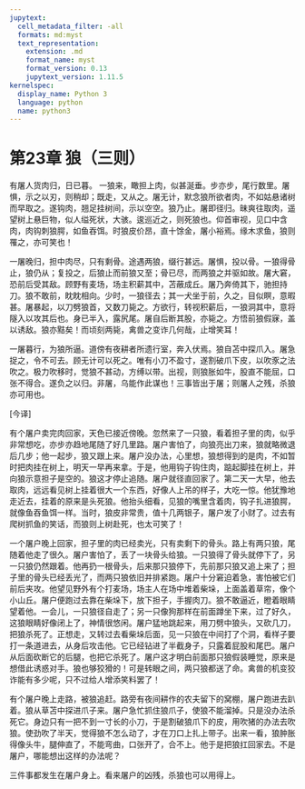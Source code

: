```yaml
---
jupytext:
  cell_metadata_filter: -all
  formats: md:myst
  text_representation:
    extension: .md
    format_name: myst
    format_version: 0.13
    jupytext_version: 1.11.5
kernelspec:
  display_name: Python 3
  language: python
  name: python3
---
```

# 第23章 狼（三则）

有屠人货肉归，日已暮。 一狼来，瞰担上肉，似甚涎垂。步亦步，尾行数里。屠惧，示之以刃，则稍却；既走，又从之。屠无计，默念狼所欲者肉，不如姑悬诸树而早取之。遂钩肉，翘足挂树间，示以空空。狼乃止。屠即径归。昧爽往取肉，遥望树上悬巨物，似人缢死状，大骇。逡巡近之，则死狼也。仰首审视，见口中含肉，肉钩刺狼腭，如鱼吞饵。时狼皮价昂，直十馀金，屠小裕焉。缘木求鱼，狼则罹之，亦可笑也！

一屠晚归，担中肉尽，只有剩骨。途遇两狼，缀行甚远。屠惧，投以骨。一狼得骨止，狼仍从；复投之，后狼止而前狼又至；骨已尽，而两狼之并驱如故。屠大窘，恐前后受其敌。顾野有麦场，场主积薪其中，苫蔽成丘。屠乃奔倚其下，驰担持刀。狼不敢前，眈眈相向。少时，一狼径去；其一犬坐于前，久之，目似瞑，意暇甚。屠暴起，以刀劈狼首，又数刀毙之。方欲行，转视积薪后，一狼洞其中，意将隧入以攻其后也。身已半入，露尻尾。屠自后断其股，亦毙之。方悟前狼假寐，盖以诱敌。狼亦黠矣！而顷刻两毙，禽兽之变诈几何哉，止增笑耳！

一屠暮行，为狼所逼。道傍有夜耕者所遗行室，奔入伏焉。狼自苫中探爪入。屠急捉之，令不可去。顾无计可以死之。唯有小刀不盈寸，遂割破爪下皮，以吹豕之法吹之。极力吹移时，觉狼不甚动，方缚以带。出视，则狼胀如牛，股直不能屈，口张不得合。遂负之以归。非屠，乌能作此谋也！三事皆出于屠；则屠人之残，杀狼亦可用也。

[今译]

有个屠户卖完肉回家，天色已接近傍晚。忽然来了一只狼，看着担子里的肉，似乎非常想吃，亦步亦趋地尾随了好几里路。屠户害怕了，向狼亮出刀来，狼就略微退后几步；他一起步，狼又跟上来。屠户没办法，心里想，狼想得到的是肉，不如暂时把肉挂在树上，明天一早再来拿。于是，他用钩子钩住肉，踮起脚挂在树上，并向狼示意担子是空的。狼这才停止追随。屠户就径直回家了。第二天一大早，他去取肉，远远看见树上挂着很大一个东西，好像人上吊的样子，大吃一惊。他犹豫地走近去，挂着的原来是头死狼。他抬头细看，见狼的嘴里含着肉，钩子扎进狼腭，就像鱼吞鱼饵一样。当时，狼皮非常贵，值十几两银子，屠户发了小财了。过去有爬树抓鱼的笑话，而狼则上树赴死，也太可笑了！

一个屠户晚上回家，担子里的肉已经卖光，只有卖剩下的骨头。路上有两只狼，尾随着他走了很久。屠户害怕了，丢了一块骨头给狼。一只狼得了骨头就停下了，另一只狼仍然跟着。他再扔一根骨头，后来那只狼停下，先前那只狼又追上来了；担子里的骨头已经丢光了，而两只狼依旧并排紧跑。屠户十分窘迫着急，害怕被它们前后夹攻。他望见野外有个打麦场，场主人在场中堆着柴垛，上面盖着草帘，像个小山丘。屠户便跑过去靠在柴垛下，放下担子，手握肉刀。狼不敢逼近，瞪着眼睛望着他。一会儿，一只狼径自走了；另一只像狗那样在前面蹲坐下来，过了好久，这狼眼睛好像闭上了，神情很悠闲。屠户猛地跳起来，用刀劈中狼头，又砍几刀，把狼杀死了。正想走，又转过去看柴垛后面，见一只狼在中间打了个洞，看样子要打一条道进去，从身后攻击他。它已经钻进了半截身子，只露着屁股和尾巴。屠户从后面砍断它的后腿，也把它杀死了。屠户这才明白前面那只狼假装睡觉，原来是想借此诱惑对手。狼也够狡猾的！可是转眼之间，两只狼都送了命。禽兽的机变狡诈能有多少呢，只不过给人增添笑料罢了！

有个屠户晚上走路，被狼追赶。路旁有夜间耕作的农夫留下的窝棚，屠户跑进去趴着。狼从草苫中探进爪子来。屠户急忙抓住狼爪子，使狼不能溜掉。只是没办法杀死它。身边只有一把不到一寸长的小刀，于是割破狼爪下的皮，用吹猪的办法去吹狼。使劲吹了半天，觉得狼不怎么动了，才在刀口上扎上带子。出来一看，狼肿胀得像头牛，腿伸直了，不能弯曲，口张开了，合不上。他于是把狼扛回家去。不是屠户，哪能想出这样的办法呢？

三件事都发生在屠户身上。看来屠户的凶残，杀狼也可以用得上。


